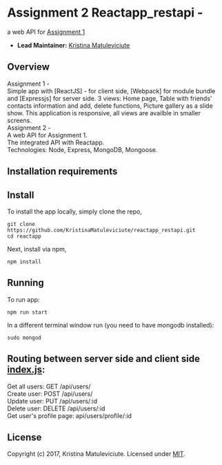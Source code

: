 
# Assignment 2 Reactapp_restapi -  
  a web API for [Assignment 1][assignment1]

- __Lead Maintainer:__ [Kristina Matuleviciute][Lead]

## Overview
Assignment 1 -  
Simple app with [ReactJS] - for client side, [Webpack] for module bundle and [Expressjs] for server side.
3 views: Home page, Table with friends' contacts information and add, delete functions, Picture gallery as a slide show. This application is responsive, all views are availble in smaller screens.  
Assignment 2 -  
A web API for Assignment 1.  
The integrated API with Reactapp.  
Technologies: Node, Express, MongoDB, Mongoose.   	 


## Installation requirements

## Install

To install the app locally, simply clone the repo,

```
git clone https://github.com/KristinaMatuleviciute/reactapp_restapi.git
cd reactapp
```

Next, install via npm,

```
npm install
```

## Running

To run app:

```
npm run start
```

In a different terminal window run
(you need to have mongodb installed):

```
sudo mongod
```

## Routing between server side and client side [index.js][index]:

Get all users: GET /api/users/  
Create user: POST /api/users/  
Update user: PUT /api/users/:id  
Delete user: DELETE /api/users/:id  
Get user's profile page: api/users/profile/:id  

## License

Copyright (c) 2017, Kristina Matuleviciute. Licensed under [MIT].

[MIT]: https://github.com/KristinaMatuleviciute/reactapp_restapi/blob/master/LICENSE.md
[Lead]: https://github.com/KristinaMatuleviciute
[assignment1]:https://github.com/KristinaMatuleviciute/reactapp
[index]:https://github.com/KristinaMatuleviciute/reactapp_restapi/blob/master/api/users/index.js
